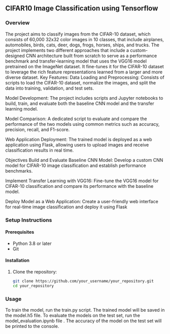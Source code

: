 ## CIFAR10 Image Classification using Tensorflow

### Overview
The project aims to classify images from the CIFAR-10 dataset, which consists of 60,000 32x32 color images in 10 classes, that include airplanes, automobiles, birds, cats, deer, dogs, frogs, horses, ships, and trucks. The project implements two different approaches that include a custom-designed CNN architecture built from scratch to serve as a performance benchmark and transfer-learning model that uses the VGG16 model pretrained on the ImageNet dataset. It fine-tunes it for the CIFAR-10 dataset to leverage the rich feature representations learned from a larger and more diverse dataset.
Key Features:
Data Loading and Preprocessing: Consists of scripts to load the CIFAR-10 dataset, normalize the images, and split the data into training, validation, and test sets.

Model Development: The project includes scripts and Jupyter notebooks to build, train, and evaluate both the baseline CNN model and the transfer learning model.

Model Comparison: A dedicated script to evaluate and compare the performance of the two models using common metrics such as accuracy, precision, recall, and F1-score.

Web Application Deployment: The trained model is deployed as a web application using Flask, allowing users to upload images and receive classification results in real time. 

Objectives
Build and Evaluate Baseline CNN Model: Develop a custom CNN model for CIFAR-10 image classification and establish performance benchmarks.

Implement Transfer Learning with VGG16: Fine-tune the VGG16 model for CIFAR-10 classification and compare its performance with the baseline model.

Deploy Model as a Web Application: Create a user-friendly web interface for real-time image classification and deploy it using Flask

### Setup Instructions

#### Prerequisites
- Python 3.8 or later
- Git

#### Installation
1. Clone the repository:
   ```bash
   git clone https://github.com/your_username/your_repository.git
   cd your_repository
### Usage
To train the model, run the train.py script. The trained model will be saved in the model.h5 file. To evaluate the models on the test set, run the model_evaluation.ipynb file . The accuracy of the model on the test set will be printed to the console.